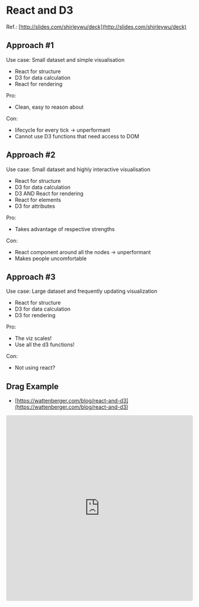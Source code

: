# React and D3
Ref.: [http://slides.com/shirleywu/deck](http://slides.com/shirleywu/deck)

## Approach #1
Use case: Small dataset and simple visualisation

* React for structure
* D3 for data calculation
* React for rendering

Pro:
* Clean, easy to reason about

Con:
* lifecycle for every tick -> unperformant
* Cannot use D3 functions that need access to DOM

## Approach #2
Use case: Small dataset and highly interactive visualisation

* React for structure
* D3 for data calculation
* D3 AND React for rendering
* React for elements
* D3 for attributes

Pro:
* Takes advantage of respective strengths

Con: 
* React component around all the nodes ->  unperformant
* Makes people uncomfortable


## Approach #3
Use case: Large dataset and frequently updating visualization

* React for structure
* D3 for data calculation
* D3 for rendering

Pro:
* The viz scales!
* Use all the d3 functions!

Con: 
* Not using react?


## Drag Example
* [https://wattenberger.com/blog/react-and-d3](https://wattenberger.com/blog/react-and-d3)

<iframe src="https://codesandbox.io/embed/d3-vs-react-bs7q02?fontsize=14&hidenavigation=1&theme=dark&view=preview"
     style="width:100%; height:500px; border:0; border-radius: 4px; overflow:hidden;"
     title="d3-vs-react"
     allow="accelerometer; ambient-light-sensor; camera; encrypted-media; geolocation; gyroscope; hid; microphone; midi; payment; usb; vr; xr-spatial-tracking"
     sandbox="allow-forms allow-modals allow-popups allow-presentation allow-same-origin allow-scripts"
   ></iframe>
